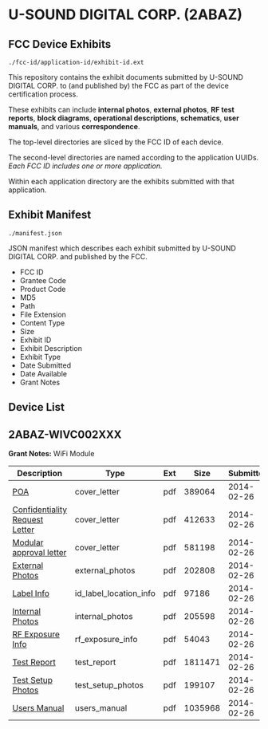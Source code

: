 # U-SOUND DIGITAL CORP. (2ABAZ)
## FCC Device Exhibits

```
./fcc-id/application-id/exhibit-id.ext
```

This repository contains the exhibit documents submitted by U-SOUND DIGITAL CORP. to (and published by) the FCC as part of the device certification process.

These exhibits can include **internal photos**, **external photos**, **RF test reports**, **block diagrams**, **operational descriptions**, **schematics**, **user manuals**, and various **correspondence**.

The top-level directories are sliced by the FCC ID of each device.

The second-level directories are named according to the application UUIDs. *Each FCC ID includes one or more application.*

Within each application directory are the exhibits submitted with that application. 

## Exhibit Manifest

```
./manifest.json
```

JSON manifest which describes each exhibit submitted by U-SOUND DIGITAL CORP. and published by the FCC.

- FCC ID
- Grantee Code
- Product Code
- MD5
- Path
- File Extension
- Content Type
- Size
- Exhibit ID
- Exhibit Description
- Exhibit Type
- Date Submitted
- Date Available
- Grant Notes

## Device List
## 2ABAZ-WIVC002XXX
**Grant Notes:** WiFi Module

| Description | Type | Ext | Size | Submitted | Available |
| ----------- | ---- | --- | ---- | --------- | --------- |
| [POA](2ABAZ-WIVC002XXX/90c9b4307d737525eb52a6c3fa2ccf84/2202184.pdf) | cover_letter | pdf | 389064 | 2014-02-26 | 2014-02-26 |
| [Confidentiality Request Letter](2ABAZ-WIVC002XXX/90c9b4307d737525eb52a6c3fa2ccf84/2202185.pdf) | cover_letter | pdf | 412633 | 2014-02-26 | 2014-02-26 |
| [Modular approval letter](2ABAZ-WIVC002XXX/90c9b4307d737525eb52a6c3fa2ccf84/2202186.pdf) | cover_letter | pdf | 581198 | 2014-02-26 | 2014-02-26 |
| [External Photos](2ABAZ-WIVC002XXX/90c9b4307d737525eb52a6c3fa2ccf84/2202194.pdf) | external_photos | pdf | 202808 | 2014-02-26 | 2014-02-26 |
| [Label Info](2ABAZ-WIVC002XXX/90c9b4307d737525eb52a6c3fa2ccf84/2202196.pdf) | id_label_location_info | pdf | 97186 | 2014-02-26 | 2014-02-26 |
| [Internal Photos](2ABAZ-WIVC002XXX/90c9b4307d737525eb52a6c3fa2ccf84/2202195.pdf) | internal_photos | pdf | 205598 | 2014-02-26 | 2014-02-26 |
| [RF Exposure Info](2ABAZ-WIVC002XXX/90c9b4307d737525eb52a6c3fa2ccf84/2202191.pdf) | rf_exposure_info | pdf | 54043 | 2014-02-26 | 2014-02-26 |
| [Test Report](2ABAZ-WIVC002XXX/90c9b4307d737525eb52a6c3fa2ccf84/2202193.pdf) | test_report | pdf | 1811471 | 2014-02-26 | 2014-02-26 |
| [Test Setup Photos](2ABAZ-WIVC002XXX/90c9b4307d737525eb52a6c3fa2ccf84/2202192.pdf) | test_setup_photos | pdf | 199107 | 2014-02-26 | 2014-02-26 |
| [Users Manual](2ABAZ-WIVC002XXX/90c9b4307d737525eb52a6c3fa2ccf84/2202197.pdf) | users_manual | pdf | 1035968 | 2014-02-26 | 2014-02-26 |
